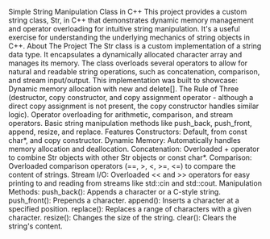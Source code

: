 Simple String Manipulation Class in C++
This project provides a custom string class, Str, in C++ that demonstrates dynamic memory management and operator overloading for intuitive string manipulation. It's a useful exercise for understanding the underlying mechanics of string objects in C++.
About The Project
The Str class is a custom implementation of a string data type. It encapsulates a dynamically allocated character array and manages its memory. The class overloads several operators to allow for natural and readable string operations, such as concatenation, comparison, and stream input/output.
This implementation was built to showcase:
Dynamic memory allocation with new and delete[].
The Rule of Three (destructor, copy constructor, and copy assignment operator - although a direct copy assignment is not present, the copy constructor handles similar logic).
Operator overloading for arithmetic, comparison, and stream operators.
Basic string manipulation methods like push_back, push_front, append, resize, and replace.
Features
Constructors: Default, from const char*, and copy constructor.
Dynamic Memory: Automatically handles memory allocation and deallocation.
Concatenation: Overloaded + operator to combine Str objects with other Str objects or const char*.
Comparison: Overloaded comparison operators (==, >, <, >=, <=) to compare the content of strings.
Stream I/O: Overloaded << and >> operators for easy printing to and reading from streams like std::cin and std::cout.
Manipulation Methods:
push_back(): Appends a character or a C-style string.
push_front(): Prepends a character.
append(): Inserts a character at a specified position.
replace(): Replaces a range of characters with a given character.
resize(): Changes the size of the string.
clear(): Clears the string's content.
